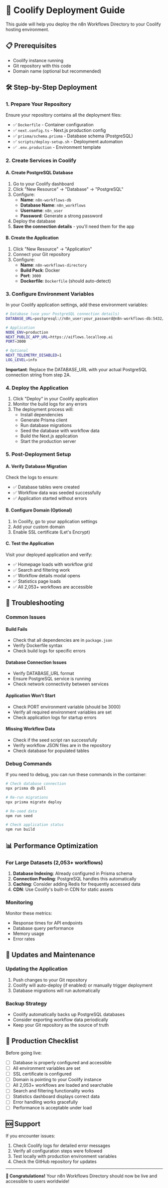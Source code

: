 # 🚀 Coolify Deployment Guide

This guide will help you deploy the n8n Workflows Directory to your Coolify hosting environment.

## 📋 Prerequisites

- Coolify instance running
- Git repository with this code
- Domain name (optional but recommended)

## 🛠️ Step-by-Step Deployment

### 1. Prepare Your Repository

Ensure your repository contains all the deployment files:
- ✅ `Dockerfile` - Container configuration
- ✅ `next.config.ts` - Next.js production config
- ✅ `prisma/schema.prisma` - Database schema (PostgreSQL)
- ✅ `scripts/deploy-setup.sh` - Deployment automation
- ✅ `.env.production` - Environment template

### 2. Create Services in Coolify

#### A. Create PostgreSQL Database
1. Go to your Coolify dashboard
2. Click "New Resource" → "Database" → "PostgreSQL"
3. Configure:
   - **Name**: `n8n-workflows-db`
   - **Database Name**: `n8n_workflows`
   - **Username**: `n8n_user`
   - **Password**: Generate a strong password
4. Deploy the database
5. **Save the connection details** - you'll need them for the app

#### B. Create the Application
1. Click "New Resource" → "Application"
2. Connect your Git repository
3. Configure:
   - **Name**: `n8n-workflows-directory`
   - **Build Pack**: Docker
   - **Port**: `3000`
   - **Dockerfile**: `Dockerfile` (should auto-detect)

### 3. Configure Environment Variables

In your Coolify application settings, add these environment variables:

```bash
# Database (use your PostgreSQL connection details)
DATABASE_URL=postgresql://n8n_user:your_password@n8n-workflows-db:5432/n8n_workflows

# Application
NODE_ENV=production
NEXT_PUBLIC_APP_URL=https://aiflows.localloop.ai
PORT=3000

# Optional
NEXT_TELEMETRY_DISABLED=1
LOG_LEVEL=info
```

**Important**: Replace the DATABASE_URL with your actual PostgreSQL connection string from step 2A.

### 4. Deploy the Application

1. Click "Deploy" in your Coolify application
2. Monitor the build logs for any errors
3. The deployment process will:
   - Install dependencies
   - Generate Prisma client
   - Run database migrations
   - Seed the database with workflow data
   - Build the Next.js application
   - Start the production server

### 5. Post-Deployment Setup

#### A. Verify Database Migration
Check the logs to ensure:
- ✅ Database tables were created
- ✅ Workflow data was seeded successfully
- ✅ Application started without errors

#### B. Configure Domain (Optional)
1. In Coolify, go to your application settings
2. Add your custom domain
3. Enable SSL certificate (Let's Encrypt)

#### C. Test the Application
Visit your deployed application and verify:
- ✅ Homepage loads with workflow grid
- ✅ Search and filtering work
- ✅ Workflow details modal opens
- ✅ Statistics page loads
- ✅ All 2,053+ workflows are accessible

## 🔧 Troubleshooting

### Common Issues

#### Build Fails
- Check that all dependencies are in `package.json`
- Verify Dockerfile syntax
- Check build logs for specific errors

#### Database Connection Issues
- Verify DATABASE_URL format
- Ensure PostgreSQL service is running
- Check network connectivity between services

#### Application Won't Start
- Check PORT environment variable (should be 3000)
- Verify all required environment variables are set
- Check application logs for startup errors

#### Missing Workflow Data
- Check if the seed script ran successfully
- Verify workflow JSON files are in the repository
- Check database for populated tables

### Debug Commands

If you need to debug, you can run these commands in the container:

```bash
# Check database connection
npx prisma db pull

# Re-run migrations
npx prisma migrate deploy

# Re-seed data
npm run seed

# Check application status
npm run build
```

## 📊 Performance Optimization

### For Large Datasets (2,053+ workflows)

1. **Database Indexing**: Already configured in Prisma schema
2. **Connection Pooling**: PostgreSQL handles this automatically
3. **Caching**: Consider adding Redis for frequently accessed data
4. **CDN**: Use Coolify's built-in CDN for static assets

### Monitoring

Monitor these metrics:
- Response times for API endpoints
- Database query performance
- Memory usage
- Error rates

## 🔄 Updates and Maintenance

### Updating the Application
1. Push changes to your Git repository
2. Coolify will auto-deploy (if enabled) or manually trigger deployment
3. Database migrations will run automatically

### Backup Strategy
- Coolify automatically backs up PostgreSQL databases
- Consider exporting workflow data periodically
- Keep your Git repository as the source of truth

## 🎯 Production Checklist

Before going live:
- [ ] Database is properly configured and accessible
- [ ] All environment variables are set
- [ ] SSL certificate is configured
- [ ] Domain is pointing to your Coolify instance
- [ ] All 2,053+ workflows are loaded and searchable
- [ ] Search and filtering functionality works
- [ ] Statistics dashboard displays correct data
- [ ] Error handling works gracefully
- [ ] Performance is acceptable under load

## 🆘 Support

If you encounter issues:
1. Check Coolify logs for detailed error messages
2. Verify all configuration steps were followed
3. Test locally with production environment variables
4. Check the GitHub repository for updates

---

**🎉 Congratulations!** Your n8n Workflows Directory should now be live and accessible to users worldwide!
